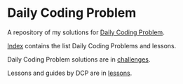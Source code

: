 # Daily Coding Problem
A repository of my solutions for [Daily Coding Problem](https://www.dailycodingproblem.com/).

[Index](./index.md) contains the list Daily Coding Problems and lessons.

Daily Coding Problem solutions are in [challenges](./challenges).

Lessons and guides by DCP are in [lessons](./lessons).
